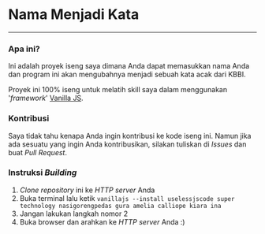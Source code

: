 # Nama Menjadi Kata
---
### Apa ini?
Ini adalah proyek iseng saya dimana Anda dapat memasukkan nama Anda dan program ini akan mengubahnya menjadi sebuah kata acak dari KBBI.

Proyek ini 100% iseng untuk melatih skill saya dalam menggunakan '_framework_' [Vanilla JS](http://vanilla-js.com).

### Kontribusi
Saya tidak tahu kenapa Anda ingin kontribusi ke kode iseng ini. Namun jika ada sesuatu yang ingin Anda kontribusikan, silakan tuliskan di _Issues_ dan buat _Pull Request_.

### Instruksi _Building_
1. _Clone repository_ ini ke _HTTP server_ Anda
2. Buka terminal lalu ketik `vanillajs --install uselessjscode super technology nasigorengpedas gura amelia calliope kiara ina`
3. Jangan lakukan langkah nomor 2
4. Buka browser dan arahkan ke _HTTP server_ Anda :)